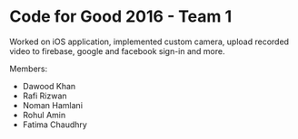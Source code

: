 # Code for Good 2016 - Team 1

Worked on iOS application, implemented custom camera, upload recorded video to firebase, google and facebook sign-in and more.

Members:
- Dawood Khan
- Rafi Rizwan
- Noman Hamlani
- Rohul Amin
- Fatima Chaudhry
